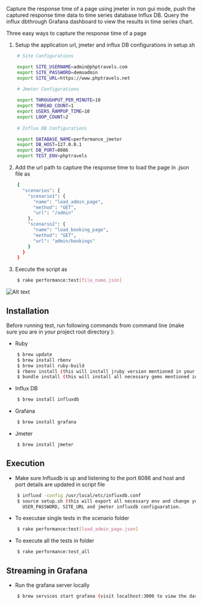 Capture the response time of a page using jmeter in non gui mode, push the captured response time data to time series database Influx DB. Query the influx dbthrough Grafana dashboard to view the results in time series chart. 

Three easy ways to capture the response time of a page

1. Setup the application url, jmeter and influx DB configurations in setup.sh
```sh
    # Site Configurations

    export SITE_USERNAME=admin@phptravels.com
    export SITE_PASSWORD=demoadmin
    export SITE_URL=https://www.phptravels.net
    
    # Jmeter Configurations

    export THROUGHPUT_PER_MINUTE=10
    export THREAD_COUNT=1
    export USERS_RAMPUP_TIME=10
    export LOOP_COUNT=2
    
    # Influx DB Configurations

    export DATABASE_NAME=performance_jmeter
    export DB_HOST=127.0.0.1
    export DB_PORT=8086
    export TEST_ENV=phptravels
```
2. Add the url path to capture the response time to load the page in .json file as 

```sh
    {
      "scenarios": {
        "scenario1": {
          "name": "load_admin_page",
          "method": "GET",
          "url": "/admin"
        },
        "scenario2": {
          "name": "load_booking_page",
          "method": "GET",
          "url": "admin/bookings"
        }
      }
    }
```
3. Execute the script as 
```sh
    $ rake performance:test[file_name.json]
```

![Alt text](/performance-setup.png?raw=true "Optional Title")


## Installation
Before running test,
run following commands from command line (make sure you are in your project root directory ):
- Ruby
```sh
    $ brew update
    $ brew install rbenv
    $ brew install ruby-build
    $ rbenv install (this will install jruby version mentioned in your .ruby-version file)
    $ bundle install (this will install all necessary gems mentioned in your Gemfile)
```
- Influx DB
```sh
    $ brew install influxdb
```
- Grafana 
```sh
    $ brew install grafana
```
- Jmeter 
```sh
    $ brew install jmeter
```

## Execution
- Make sure Influxdb is up and listening to the port 8086 and host and port details are updated in script file
```sh
    $ influxd -config /usr/local/etc/influxdb.conf
    $ source setup.sh (this will export all necessary env and change your USER_NAME, 
      USER_PASSWORD, SITE_URL and jmeter influxdb configuaration.
```
- To executae single tests in the scenario folder
```sh
    $ rake performance:test[load_admin_page.json]
```
- To execute all the tests in folder
```sh
    $ rake performance:test_all
```
## Streaming in Grafana
- Run the grafana server locally
```sh
    $ brew services start grafana (visit localhost:3000 to view the dashboard end point. Configure the influx DB data soruce, query the DB and create the time series charts to visualize response time over the period).
```
